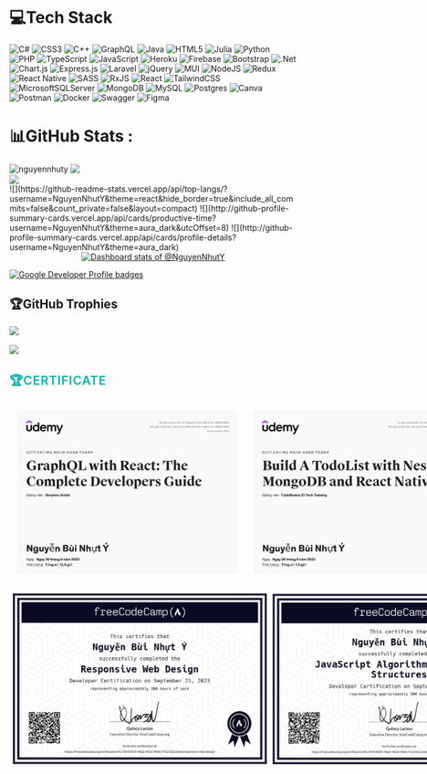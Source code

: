 # 💻Tech Stack
![C#](https://img.shields.io/badge/c%23-%23239120.svg?style=for-the-badge&logo=c-sharp&logoColor=white) ![CSS3](https://img.shields.io/badge/css3-%231572B6.svg?style=for-the-badge&logo=css3&logoColor=white) ![C++](https://img.shields.io/badge/c++-%2300599C.svg?style=for-the-badge&logo=c%2B%2B&logoColor=white) ![GraphQL](https://img.shields.io/badge/-GraphQL-E10098?style=for-the-badge&logo=graphql&logoColor=white) ![Java](https://img.shields.io/badge/java-%23ED8B00.svg?style=for-the-badge&logo=java&logoColor=white) ![HTML5](https://img.shields.io/badge/html5-%23E34F26.svg?style=for-the-badge&logo=html5&logoColor=white) 	![Julia](https://img.shields.io/badge/-Julia-9558B2?style=for-the-badge&logo=julia&logoColor=white) ![Python](https://img.shields.io/badge/python-3670A0?style=for-the-badge&logo=python&logoColor=ffdd54) ![PHP](https://img.shields.io/badge/php-%23777BB4.svg?style=for-the-badge&logo=php&logoColor=white) ![TypeScript](https://img.shields.io/badge/typescript-%23007ACC.svg?style=for-the-badge&logo=typescript&logoColor=white) ![JavaScript](https://img.shields.io/badge/javascript-%23323330.svg?style=for-the-badge&logo=javascript&logoColor=%23F7DF1E) ![Heroku](https://img.shields.io/badge/heroku-%23430098.svg?style=for-the-badge&logo=heroku&logoColor=white) ![Firebase](https://img.shields.io/badge/firebase-%23039BE5.svg?style=for-the-badge&logo=firebase) ![Bootstrap](https://img.shields.io/badge/bootstrap-%23563D7C.svg?style=for-the-badge&logo=bootstrap&logoColor=white) ![.Net](https://img.shields.io/badge/.NET-5C2D91?style=for-the-badge&logo=.net&logoColor=white) ![Chart.js](https://img.shields.io/badge/chart.js-F5788D.svg?style=for-the-badge&logo=chart.js&logoColor=white) ![Express.js](https://img.shields.io/badge/express.js-%23404d59.svg?style=for-the-badge&logo=express&logoColor=%2361DAFB) ![Laravel](https://img.shields.io/badge/laravel-%23FF2D20.svg?style=for-the-badge&logo=laravel&logoColor=white) ![jQuery](https://img.shields.io/badge/jquery-%230769AD.svg?style=for-the-badge&logo=jquery&logoColor=white) ![MUI](https://img.shields.io/badge/MUI-%230081CB.svg?style=for-the-badge&logo=material-ui&logoColor=white) ![NodeJS](https://img.shields.io/badge/node.js-6DA55F?style=for-the-badge&logo=node.js&logoColor=white) ![Redux](https://img.shields.io/badge/redux-%23593d88.svg?style=for-the-badge&logo=redux&logoColor=white) ![React Native](https://img.shields.io/badge/react_native-%2320232a.svg?style=for-the-badge&logo=react&logoColor=%2361DAFB) ![SASS](https://img.shields.io/badge/SASS-hotpink.svg?style=for-the-badge&logo=SASS&logoColor=white) ![RxJS](https://img.shields.io/badge/rxjs-%23B7178C.svg?style=for-the-badge&logo=reactivex&logoColor=white) ![React](https://img.shields.io/badge/react-%2320232a.svg?style=for-the-badge&logo=react&logoColor=%2361DAFB) ![TailwindCSS](https://img.shields.io/badge/tailwindcss-%2338B2AC.svg?style=for-the-badge&logo=tailwind-css&logoColor=white) ![MicrosoftSQLServer](https://img.shields.io/badge/Microsoft%20SQL%20Sever-CC2927?style=for-the-badge&logo=microsoft%20sql%20server&logoColor=white) ![MongoDB](https://img.shields.io/badge/MongoDB-%234ea94b.svg?style=for-the-badge&logo=mongodb&logoColor=white) ![MySQL](https://img.shields.io/badge/mysql-%2300f.svg?style=for-the-badge&logo=mysql&logoColor=white) ![Postgres](https://img.shields.io/badge/postgres-%23316192.svg?style=for-the-badge&logo=postgresql&logoColor=white) ![Canva](https://img.shields.io/badge/Canva-%2300C4CC.svg?style=for-the-badge&logo=Canva&logoColor=white) ![Postman](https://img.shields.io/badge/Postman-FF6C37?style=for-the-badge&logo=postman&logoColor=white) ![Docker](https://img.shields.io/badge/docker-%230db7ed.svg?style=for-the-badge&logo=docker&logoColor=white) ![Swagger](https://img.shields.io/badge/-Swagger-%23Clojure?style=for-the-badge&logo=swagger&logoColor=white) 	![Figma](https://img.shields.io/badge/figma-%23F24E1E.svg?style=for-the-badge&logo=figma&logoColor=white)

# 📊GitHub Stats :

  <div>
    <img align="center" src="https://github-readme-stats.vercel.app/api?username=nguyennhuty&show_icons=true&locale=en" alt="nguyennhuty" />
    <img align="center" src="https://github-readme-streak-stats.herokuapp.com/?user=nguyennhuty&">
  </div>
  <div >
    <div>
      <img align="center" src="https://github-readme-stats.anuraghazra1.vercel.app/api/top-langs/?username=NguyenNhutY&amp;theme=dark&amp;hide_border=false&amp;no-bg=true&amp;no-frame=true&amp;langs_count=10"><div>
![](https://github-readme-stats.vercel.app/api/top-langs/?username=NguyenNhutY&theme=react&hide_border=true&include_all_commits=false&count_private=false&layout=compact)
![](http://github-profile-summary-cards.vercel.app/api/cards/productive-time?username=NguyenNhutY&theme=aura_dark&utcOffset=8)
![](http://github-profile-summary-cards.vercel.app/api/cards/profile-details?username=NguyenNhutY&theme=aura_dark) 
<a href="https://next.ossinsight.io/widgets/official/compose-user-dashboard-stats?user_id=130396826" target="_blank" style="display: block" align="center">
  <picture>
    <source media="(prefers-color-scheme: dark)" srcset="https://next.ossinsight.io/widgets/official/compose-user-dashboard-stats/thumbnail.png?user_id=130396826&image_size=auto&color_scheme=dark" width="771" height="auto">
    <img alt="Dashboard stats of @NguyenNhutY" src="https://next.ossinsight.io/widgets/official/compose-user-dashboard-stats/thumbnail.png?user_id=130396826&image_size=auto&color_scheme=light" width="771" height="auto">
  </picture>
</a>

[![Google Developer Profile badges](https://github-readme-activity-graph.vercel.app/graph?username=NguyenNhutY&theme=react-dark)](https://github.com/ashutosh00710/github-readme-activity-graph)

## 🏆GitHub Trophies
![](https://github-trophies.vercel.app/?username=NguyenNhutY&theme=react-dark&no-frame=true&no-bg=false&margin-w=4)
<!-- Copy-paste in your Readme.md file -->

[![](https://visitcount.itsvg.in/api?id=NguyenNhutY&icon=2&color=1)](https://visitcount.itsvg.in)
<br>
<h2 class="title2" style="    
    color:#00b5ac;
    text-transform: uppercase;
    font-weight:600;
    letter-spacing: 1px;
    margin-bottom:20px;">
    🏆Certificate
</h2>

<div class="image-container"style="display: flex;flex-direction: row;">
    <img src="./img/UC-1592cc5a-17ea-45d8-bc41-c15566c48555.jpg" alt="" srcset="" style="max-width: 500px;height: 300px;margin: 5px;">
    <img src="./img/UC-1a44ff57-e971-431e-b1bc-dc55161f6a4c.jpg" alt="" srcset="" style="max-width: 500px;height: 300px;margin: 5px;">
    <img src="./img/UC-318a99d0-a7d8-4637-9914-fe9ade9077ff.jpg" alt="" srcset="" style="max-width: 500px;height: 300px;margin: 5px;">
    <img src="./img/UC-59f4bd23-b317-4ae8-81f1-ed272f001264.jpg" alt="" srcset="" style="max-width: 500px;height: 300px;margin: 5px;">
    <img src="./img/UC-df7329c7-9697-4b2f-b217-d82343a30900.jpg" alt="" srcset="" style="max-width: 500px;height: 300px;margin: 5px;">
</div>
<br>    
<div class="image-container"style="display: flex;flex-direction: row;">
    <img src="./img/Ảnh chụp màn hình 2023-10-11 210953.jpg" alt="" srcset="" style="max-width: 500px;height: 300px;margin: 5px;">
    <img src="./img/Ảnh chụp màn hình 2023-10-11 211010.jpg" alt="" srcset="" style="max-width: 500px;height: 300px;margin: 5px;">
</div>

